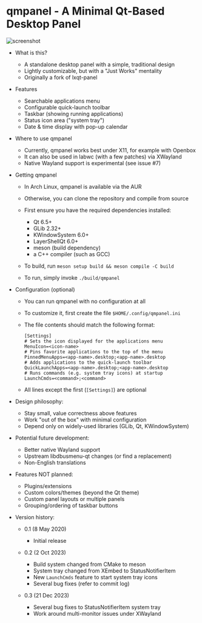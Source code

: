 qmpanel - A Minimal Qt-Based Desktop Panel
==========================================

![screenshot](/qmpanel.png?raw=true)

 - What is this?

    - A standalone desktop panel with a simple, traditional design
    - Lightly customizable, but with a "Just Works" mentality
    - Originally a fork of lxqt-panel

 - Features

    - Searchable applications menu
    - Configurable quick-launch toolbar
    - Taskbar (showing running applications)
    - Status icon area ("system tray")
    - Date & time display with pop-up calendar

 - Where to use qmpanel

    - Currently, qmpanel works best under X11, for example with Openbox
    - It can also be used in labwc (with a few patches) via XWayland
    - Native Wayland support is experimental (see issue #7)

 - Getting qmpanel

    - In Arch Linux, qmpanel is available via the AUR
    - Otherwise, you can clone the repository and compile from source
    - First ensure you have the required dependencies installed:

       - Qt 6.5+
       - GLib 2.32+
       - KWindowSystem 6.0+
       - LayerShellQt 6.0+
       - meson (build dependency)
       - a C++ compiler (such as GCC)

    - To build, run `meson setup build && meson compile -C build`
    - To run, simply invoke `./build/qmpanel`

  - Configuration (optional)

    - You can run qmpanel with no configuration at all
    - To customize it, first create the file `$HOME/.config/qmpanel.ini`
    - The file contents should match the following format:

       ```
       [Settings]
       # Sets the icon displayed for the applications menu
       MenuIcon=<icon-name>
       # Pins favorite applications to the top of the menu
       PinnedMenuApps=<app-name>.desktop;<app-name>.desktop
       # Adds applications to the quick-launch toolbar
       QuickLaunchApps=<app-name>.desktop;<app-name>.desktop
       # Runs commands (e.g. system tray icons) at startup
       LaunchCmds=<command>;<command>
       ```

    - All lines except the first (`[Settings]`) are optional

 - Design philosophy:

    - Stay small, value correctness above features
    - Work "out of the box" with minimal configuration
    - Depend only on widely-used libraries (GLib, Qt, KWindowSystem)

 - Potential future development:

    - Better native Wayland support
    - Upstream libdbusmenu-qt changes (or find a replacement)
    - Non-English translations

 - Features NOT planned:

    - Plugins/extensions
    - Custom colors/themes (beyond the Qt theme)
    - Custom panel layouts or multiple panels
    - Grouping/ordering of taskbar buttons

 - Version history:

    - 0.1 (8 May 2020)
       - Initial release

    - 0.2 (2 Oct 2023)
       - Build system changed from CMake to meson
       - System tray changed from XEmbed to StatusNotifierItem
       - New `LaunchCmds` feature to start system tray icons
       - Several bug fixes (refer to commit log)

    - 0.3 (21 Dec 2023)
       - Several bug fixes to StatusNotifierItem system tray
       - Work around multi-monitor issues under XWayland
